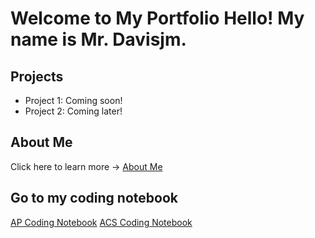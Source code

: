# Welcome to My Portfolio Hello! My name is Mr. Davisjm.
## Projects
- Project 1: Coming soon!
- Project 2: Coming later!
## About Me
Click here to learn more → [About Me](about.md)

## Go to my coding notebook
[AP Coding Notebook](APnotebook.md)
[ACS Coding Notebook](ACSnotebook.md)
